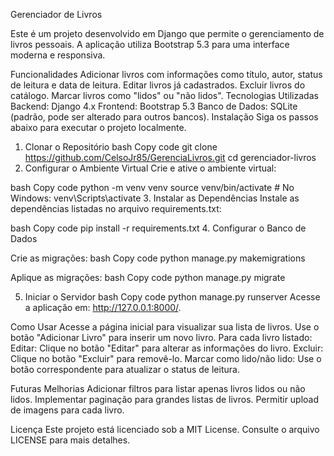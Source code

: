 Gerenciador de Livros

Este é um projeto desenvolvido em Django que permite o gerenciamento de livros pessoais. A aplicação utiliza Bootstrap 5.3 para uma interface moderna e responsiva.

Funcionalidades
Adicionar livros com informações como título, autor, status de leitura e data de leitura.
Editar livros já cadastrados.
Excluir livros do catálogo.
Marcar livros como "lidos" ou "não lidos".
Tecnologias Utilizadas
Backend: Django 4.x
Frontend: Bootstrap 5.3
Banco de Dados: SQLite (padrão, pode ser alterado para outros bancos).
Instalação
Siga os passos abaixo para executar o projeto localmente.

1. Clonar o Repositório
bash
Copy code
git clone https://github.com/CelsoJr85/GerenciaLivros.git
cd gerenciador-livros
2. Configurar o Ambiente Virtual
Crie e ative o ambiente virtual:

bash
Copy code
python -m venv venv
source venv/bin/activate  # No Windows: venv\Scripts\activate
3. Instalar as Dependências
Instale as dependências listadas no arquivo requirements.txt:

bash
Copy code
pip install -r requirements.txt
4. Configurar o Banco de Dados

Crie as migrações:
bash
Copy code
python manage.py makemigrations

Aplique as migrações:
bash
Copy code
python manage.py migrate

5. Iniciar o Servidor
bash
Copy code
python manage.py runserver
Acesse a aplicação em: http://127.0.0.1:8000/.

Como Usar
Acesse a página inicial para visualizar sua lista de livros.
Use o botão "Adicionar Livro" para inserir um novo livro.
Para cada livro listado:
Editar: Clique no botão "Editar" para alterar as informações do livro.
Excluir: Clique no botão "Excluir" para removê-lo.
Marcar como lido/não lido: Use o botão correspondente para atualizar o status de leitura.

Futuras Melhorias
Adicionar filtros para listar apenas livros lidos ou não lidos.
Implementar paginação para grandes listas de livros.
Permitir upload de imagens para cada livro.

Licença
Este projeto está licenciado sob a MIT License. Consulte o arquivo LICENSE para mais detalhes.
